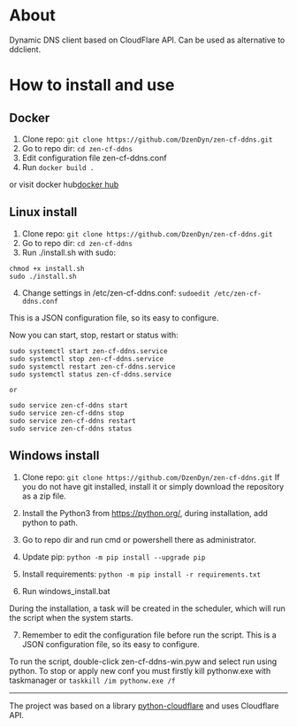 # About
Dynamic DNS client based on CloudFlare API.
Can be used as alternative to ddclient.
# How to install and use
## Docker
1. Clone repo: `git clone https://github.com/DzenDyn/zen-cf-ddns.git`
2. Go to repo dir: `cd zen-cf-ddns`
3. Edit configuration file zen-cf-ddns.conf
4. Run `docker build .`

or visit docker hub[docker hub](https://hub.docker.com/repository/docker/dzendyn/zen-cf-ddns "docker hub")  

## Linux install
1. Clone repo: `git clone https://github.com/DzenDyn/zen-cf-ddns.git`
2. Go to repo dir: `cd zen-cf-ddns`
3. Run ./install.sh with sudo:

```
chmod +x install.sh
sudo ./install.sh
```

4. Change settings in /etc/zen-cf-ddns.conf: `sudoedit /etc/zen-cf-ddns.conf `

This is a JSON configuration file, so its easy to configure.

Now you can start, stop, restart or status with:
```
sudo systemctl start zen-cf-ddns.service
sudo systemctl stop zen-cf-ddns.service
sudo systemctl restart zen-cf-ddns.service
sudo systemctl status zen-cf-ddns.service

or

sudo service zen-cf-ddns start
sudo service zen-cf-ddns stop
sudo service zen-cf-ddns restart
sudo service zen-cf-ddns status

```

## Windows install
1. Clone repo: `git clone https://github.com/DzenDyn/zen-cf-ddns.git`
If you do not have git installed, install it or simply download the repository as a zip file.

2. Install the Python3 from https://python.org/, during installation, add python to path.

3. Go to repo dir and run cmd or powershell there as administrator.

4. Update pip: `python -m pip install --upgrade pip`

5. Install requirements: `python -m pip install -r requirements.txt`

6. Run windows_install.bat

During the installation, a task will be created in the scheduler, which will run the script when the system starts.

7. Remember to edit the configuration file before run the script.
This is a JSON configuration file, so its easy to configure.


To run the script, double-click zen-cf-ddns-win.pyw and select run using python.
To stop or apply new conf you must firstly kill pythonw.exe with taskmanager or `taskkill /im pythonw.exe /f`

---
The project was based on a library [python-cloudflare](https://github.com/cloudflare/python-cloudflare "python-cloudflare") and uses Cloudflare API.
